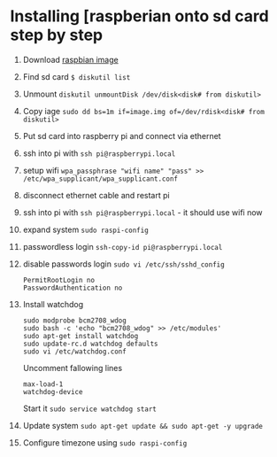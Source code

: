 # Installing [raspberian onto sd card step by step

1. Download [raspbian image](https://www.raspberrypi.org/downloads/raspbian/)
2. Find sd card ```$ diskutil list```
3. Unmount ```diskutil unmountDisk /dev/disk<disk# from diskutil>```
4. Copy iage ```sudo dd bs=1m if=image.img of=/dev/rdisk<disk# from diskutil>```
5. Put sd card into raspberry pi and connect via ethernet
6. ssh into pi with ```ssh pi@raspberrypi.local```
7. setup wifi ```wpa_passphrase "wifi name" "pass" >> /etc/wpa_supplicant/wpa_supplicant.conf```
8. disconnect ethernet cable and restart pi
9. ssh into pi with ```ssh pi@raspberrypi.local``` - it should use wifi now
10. expand system ```sudo raspi-config```
11. passwordless login ```ssh-copy-id pi@raspberrypi.local```
12. disable passwords login ```sudo vi /etc/ssh/sshd_config```

    ```
    PermitRootLogin no
    PasswordAuthentication no
    ```
13. Install watchdog 

    ```
    sudo modprobe bcm2708_wdog
    sudo bash -c 'echo "bcm2708_wdog" >> /etc/modules'
    sudo apt-get install watchdog
    sudo update-rc.d watchdog defaults
    sudo vi /etc/watchdog.conf
    ```
    Uncomment fallowing lines
    
    ```
    max-load-1
    watchdog-device
    ```
    
    Start it ```sudo service watchdog start```
14. Update system ```sudo apt-get update && sudo apt-get -y upgrade```
15. Configure timezone using `sudo raspi-config`
